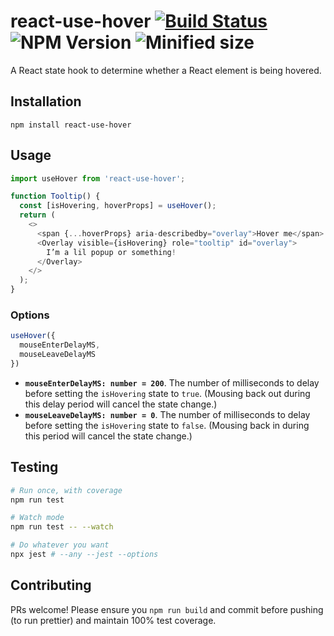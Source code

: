 # react-use-hover [![Build Status](https://travis-ci.com/andrewbranch/react-use-hover.svg?branch=master)](https://travis-ci.com/andrewbranch/react-use-hover) ![NPM Version](https://img.shields.io/npm/v/react-use-hover.svg) ![Minified size](https://img.shields.io/bundlephobia/min/react-use-hover.svg)

A React state hook to determine whether a React element is being hovered.

## Installation

```
npm install react-use-hover
```

## Usage

```js
import useHover from 'react-use-hover';

function Tooltip() {
  const [isHovering, hoverProps] = useHover();
  return (
    <>
      <span {...hoverProps} aria-describedby="overlay">Hover me</span>
      <Overlay visible={isHovering} role="tooltip" id="overlay">
        I’m a lil popup or something!
      </Overlay>
    </>
  );
}
```

### Options

```js
useHover({
  mouseEnterDelayMS,
  mouseLeaveDelayMS
})
```

- **`mouseEnterDelayMS: number = 200`**. The number of milliseconds to delay before setting the `isHovering` state to `true`. (Mousing back out during this delay period will cancel the state change.)
- **`mouseLeaveDelayMS: number = 0`**. The number of milliseconds to delay before setting the `isHovering` state to `false`. (Mousing back in during this period will cancel the state change.)

## Testing

```bash
# Run once, with coverage
npm run test

# Watch mode
npm run test -- --watch

# Do whatever you want
npx jest # --any --jest --options
```

## Contributing

PRs welcome! Please ensure you `npm run build` and commit before pushing (to run prettier) and maintain 100% test coverage.